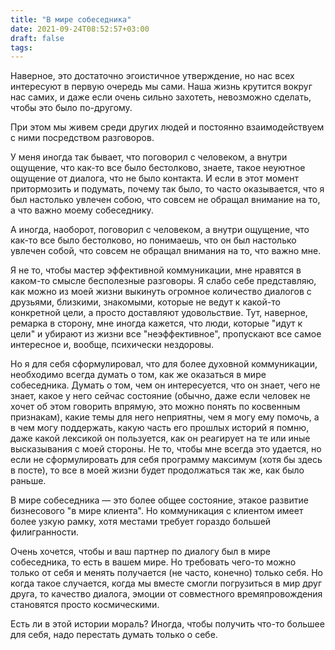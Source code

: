 ```yaml
---
title: "В мире собеседника"
date: 2021-09-24T08:52:57+03:00
draft: false
tags:
---
```


Наверное, это достаточно эгоистичное утверждение, но нас всех интересуют в первую очередь мы сами. Наша жизнь крутится
вокруг нас самих, и даже если очень сильно захотеть, невозможно сделать, чтобы это было по-другому.

При этом мы живем среди других людей и постоянно взаимодействуем с ними посредством разговоров.

У меня иногда так бывает, что поговорил с человеком, а внутри ощущение, что как-то все было бестолково, знаете, такое
неуютное ощущение от диалога, что не было контакта. И если в этот момент притормозить и подумать, почему так было, то
часто оказывается, что я был настолько увлечен собою, что совсем не обращал внимание на то, а что важно моему
собеседнику.

<!--more-->

А иногда, наоборот, поговорил с человеком, а внутри ощущение, что как-то все было бестолково, но понимаешь, что он был
настолько увлечен собой, что совсем не обращал внимания на то, что важно мне.

Я не то, чтобы мастер эффективной коммуникации, мне нравятся в каком-то смысле бесполезные разговоры. Я слабо себе
представляю, как можно из моей жизни выкинуть огромное количество диалогов с друзьями, близкими, знакомыми, которые не
ведут к какой-то конкретной цели, а просто доставляют удовольствие. Тут, наверное, ремарка в сторону, мне иногда
кажется, что люди, которые "идут к цели" и убирают из жизни все "неэффективное", пропускают все самое интересное и,
вообще, психически нездоровы.

Но я для себя сформулировал, что для более духовной коммуникации, необходимо всегда думать о том, как же оказаться в
мире собеседника. Думать о том, чем он интересуется, что он знает, чего не знает, какое у него сейчас состояние (обычно,
даже если человек не хочет об этом говорить впрямую, это можно понять по косвенным признакам), какие темы для него
неприятны, чем я могу ему помочь, а в чем могу поддержать, какую часть его прошлых историй я помню, даже какой лексикой
он пользуется, как он реагирует на те или иные высказывания с моей стороны. Не то, чтобы мне всегда это удается, но если
не сформулировать для себя программу максимум (хотя бы здесь в посте), то все в моей жизни будет продолжаться так же,
как было раньше.

В мире собеседника — это более общее состояние, этакое развитие бизнесового "в мире клиента". Но коммуникация с клиентом
имеет более узкую рамку, хотя местами требует гораздо большей филигранности.

Очень хочется, чтобы и ваш партнер по диалогу был в мире собеседника, то есть в вашем мире. Но требовать чего-то можно
только от себя и менять получается (не часто, конечно) только себя. Но когда такое случается, когда мы вместе смогли
погрузиться в мир друг друга, то качество диалога, эмоции от совместного времяпровождения становятся просто
космическими.

Есть ли в этой истории мораль? Иногда, чтобы получить что-то большее для себя, надо перестать думать только о себе.


